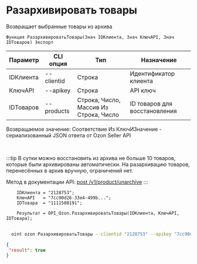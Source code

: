 ﻿---
sidebar_position: 13
---

# Разархивировать товары
 Возвращает выбранные товары из архива



`Функция РазархивироватьТовары(Знач IDКлиента, Знач КлючAPI, Знач IDТоваров) Экспорт`

  | Параметр | CLI опция | Тип | Назначение |
  |-|-|-|-|
  | IDКлиента | --clientid | Строка | Идентификатор клиента |
  | КлючAPI | --apikey | Строка | API ключ |
  | IDТоваров | --products | Строка, Число, Массив Из Строка, Число | ID товаров для восстановления |

  
  Возвращаемое значение:   Соответствие Из КлючИЗначение - сериализованный JSON ответа от Ozon Seller API

<br/>

:::tip
В сутки можно восстановить из архива не больше 10 товаров, которые были архивированы автоматически. На разархивацию товаров, перенесённых в архив вручную, ограничений нет.

 Метод в документации API: [post /v1/product/unarchive](https://docs.ozon.ru/api/seller/#operation/ProductAPI_ProductUnarchive)
:::
<br/>


```bsl title="Пример кода"
    IDКлиента = "2128753";
    КлючAPI   = "7cc90d26-33e4-499b...";
    IDТовара  = "1111588191";

    Результат = OPI_Ozon.РазархивироватьТовары(IDКлиента, КлючAPI, IDТовара);
```



```sh title="Пример команды CLI"
    
  oint ozon РазархивироватьТовары --clientid "2128753" --apikey "7cc90d26-33e4-499b..." --products %products%

```

```json title="Результат"
{
 "result": true
}
```
